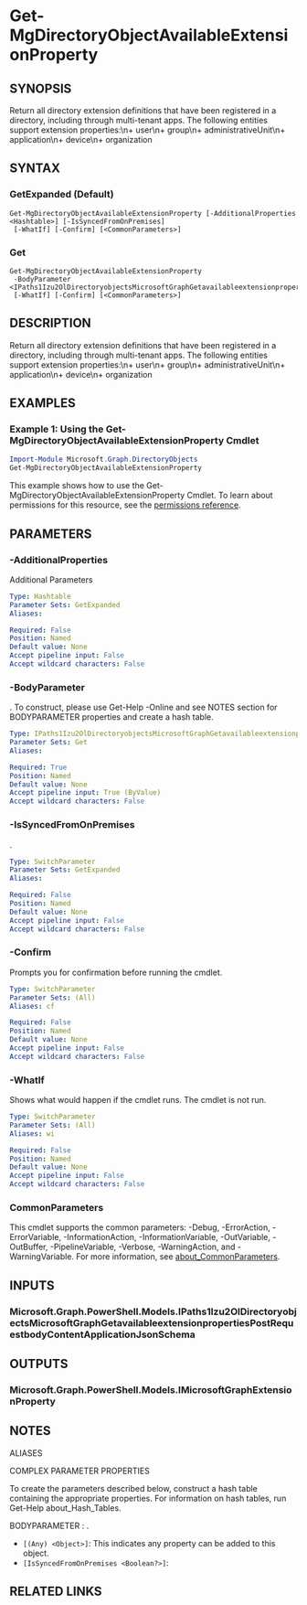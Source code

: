 ﻿---
external help file: Microsoft.Graph.DirectoryObjects-help.xml
Module Name: Microsoft.Graph.DirectoryObjects
online version: https://docs.microsoft.com/en-us/powershell/module/microsoft.graph.directoryobjects/get-mgdirectoryobjectavailableextensionproperty
schema: 2.0.0
---

# Get-MgDirectoryObjectAvailableExtensionProperty

## SYNOPSIS
Return all directory extension definitions that have been registered in a directory, including through multi-tenant apps.
The following entities support extension properties:\n+ user\n+ group\n+ administrativeUnit\n+ application\n+ device\n+ organization

## SYNTAX

### GetExpanded (Default)
```
Get-MgDirectoryObjectAvailableExtensionProperty [-AdditionalProperties <Hashtable>] [-IsSyncedFromOnPremises]
 [-WhatIf] [-Confirm] [<CommonParameters>]
```

### Get
```
Get-MgDirectoryObjectAvailableExtensionProperty
 -BodyParameter <IPaths1Izu2OlDirectoryobjectsMicrosoftGraphGetavailableextensionpropertiesPostRequestbodyContentApplicationJsonSchema>
 [-WhatIf] [-Confirm] [<CommonParameters>]
```

## DESCRIPTION
Return all directory extension definitions that have been registered in a directory, including through multi-tenant apps.
The following entities support extension properties:\n+ user\n+ group\n+ administrativeUnit\n+ application\n+ device\n+ organization

## EXAMPLES

### Example 1: Using the Get-MgDirectoryObjectAvailableExtensionProperty Cmdlet
```powershell
Import-Module Microsoft.Graph.DirectoryObjects
Get-MgDirectoryObjectAvailableExtensionProperty
```

This example shows how to use the Get-MgDirectoryObjectAvailableExtensionProperty Cmdlet.
To learn about permissions for this resource, see the [permissions reference](/graph/permissions-reference).

## PARAMETERS

### -AdditionalProperties
Additional Parameters

```yaml
Type: Hashtable
Parameter Sets: GetExpanded
Aliases:

Required: False
Position: Named
Default value: None
Accept pipeline input: False
Accept wildcard characters: False
```

### -BodyParameter
.
To construct, please use Get-Help -Online and see NOTES section for BODYPARAMETER properties and create a hash table.

```yaml
Type: IPaths1Izu2OlDirectoryobjectsMicrosoftGraphGetavailableextensionpropertiesPostRequestbodyContentApplicationJsonSchema
Parameter Sets: Get
Aliases:

Required: True
Position: Named
Default value: None
Accept pipeline input: True (ByValue)
Accept wildcard characters: False
```

### -IsSyncedFromOnPremises
.

```yaml
Type: SwitchParameter
Parameter Sets: GetExpanded
Aliases:

Required: False
Position: Named
Default value: None
Accept pipeline input: False
Accept wildcard characters: False
```

### -Confirm
Prompts you for confirmation before running the cmdlet.

```yaml
Type: SwitchParameter
Parameter Sets: (All)
Aliases: cf

Required: False
Position: Named
Default value: None
Accept pipeline input: False
Accept wildcard characters: False
```

### -WhatIf
Shows what would happen if the cmdlet runs.
The cmdlet is not run.

```yaml
Type: SwitchParameter
Parameter Sets: (All)
Aliases: wi

Required: False
Position: Named
Default value: None
Accept pipeline input: False
Accept wildcard characters: False
```

### CommonParameters
This cmdlet supports the common parameters: -Debug, -ErrorAction, -ErrorVariable, -InformationAction, -InformationVariable, -OutVariable, -OutBuffer, -PipelineVariable, -Verbose, -WarningAction, and -WarningVariable. For more information, see [about_CommonParameters](http://go.microsoft.com/fwlink/?LinkID=113216).

## INPUTS

### Microsoft.Graph.PowerShell.Models.IPaths1Izu2OlDirectoryobjectsMicrosoftGraphGetavailableextensionpropertiesPostRequestbodyContentApplicationJsonSchema
## OUTPUTS

### Microsoft.Graph.PowerShell.Models.IMicrosoftGraphExtensionProperty
## NOTES

ALIASES

COMPLEX PARAMETER PROPERTIES

To create the parameters described below, construct a hash table containing the appropriate properties. For information on hash tables, run Get-Help about_Hash_Tables.


BODYPARAMETER <IPaths1Izu2OlDirectoryobjectsMicrosoftGraphGetavailableextensionpropertiesPostRequestbodyContentApplicationJsonSchema>: .
  - `[(Any) <Object>]`: This indicates any property can be added to this object.
  - `[IsSyncedFromOnPremises <Boolean?>]`: 

## RELATED LINKS
